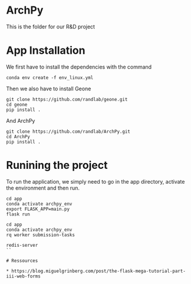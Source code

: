 # ArchPy
This is the folder for our R&D project

# App Installation

We first have to install the dependencies with the command
```
conda env create -f env_linux.yml
```
Then we also have to install Geone 
```
git clone https://github.com/randlab/geone.git
cd geone
pip install .
```
And ArchPy
```
git clone https://github.com/randlab/ArchPy.git
cd ArchPy
pip install .
```

# Runining the project

To run the application, we simply need to go in the app directory, activate the environment and then run.
```
cd app
conda activate archpy_env
export FLASK_APP=main.py
flask run
```

```
cd app
conda activate archpy_env
rq worker submission-tasks
```

```
redis-server
``

# Ressources

* https://blog.miguelgrinberg.com/post/the-flask-mega-tutorial-part-iii-web-forms

